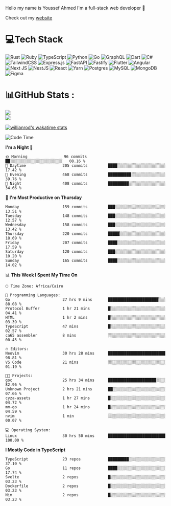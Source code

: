 Hello my name is Youssef Ahmed I'm a full-stack web developer 👋

Check out my [website](https://youssefahmed.vercel.app)
 
# 💻Tech Stack

![Rust](https://img.shields.io/badge/rust-%23000000.svg?style=for-the-badge&logo=rust&logoColor=white) ![Ruby](https://img.shields.io/badge/ruby-%23CC342D.svg?style=for-the-badge&logo=ruby&logoColor=white) ![TypeScript](https://img.shields.io/badge/typescript-%23007ACC.svg?style=for-the-badge&logo=typescript&logoColor=white) ![Python](https://img.shields.io/badge/python-3670A0?style=for-the-badge&logo=python&logoColor=ffdd54) ![Go](https://img.shields.io/badge/go-%2300ADD8.svg?style=for-the-badge&logo=go&logoColor=white) ![GraphQL](https://img.shields.io/badge/-GraphQL-E10098?style=for-the-badge&logo=graphql&logoColor=white) ![Dart](https://img.shields.io/badge/dart-%230175C2.svg?style=for-the-badge&logo=dart&logoColor=white) ![C#](https://img.shields.io/badge/c%23-%23239120.svg?style=for-the-badge&logo=c-sharp&logoColor=white) ![TailwindCSS](https://img.shields.io/badge/tailwindcss-%2338B2AC.svg?style=for-the-badge&logo=tailwind-css&logoColor=white) ![Express.js](https://img.shields.io/badge/express.js-%23404d59.svg?style=for-the-badge&logo=express&logoColor=%2361DAFB) ![FastAPI](https://img.shields.io/badge/FastAPI-005571?style=for-the-badge&logo=fastapi) ![Fastify](https://img.shields.io/badge/fastify-%23000000.svg?style=for-the-badge&logo=fastify&logoColor=white) ![Flutter](https://img.shields.io/badge/Flutter-%2302569B.svg?style=for-the-badge&logo=Flutter&logoColor=white) ![Angular](https://img.shields.io/badge/angular-%23DD0031.svg?style=for-the-badge&logo=angular&logoColor=white) ![Next JS](https://img.shields.io/badge/Next-black?style=for-the-badge&logo=next.js&logoColor=white) ![NestJS](https://img.shields.io/badge/nestjs-%23E0234E.svg?style=for-the-badge&logo=nestjs&logoColor=white) ![React](https://img.shields.io/badge/react-%2320232a.svg?style=for-the-badge&logo=react&logoColor=%2361DAFB) ![Yarn](https://img.shields.io/badge/yarn-%232C8EBB.svg?style=for-the-badge&logo=yarn&logoColor=white) ![Postgres](https://img.shields.io/badge/postgres-%23316192.svg?style=for-the-badge&logo=postgresql&logoColor=white) ![MySQL](https://img.shields.io/badge/mysql-%2300f.svg?style=for-the-badge&logo=mysql&logoColor=white) ![MongoDB](https://img.shields.io/badge/MongoDB-%234ea94b.svg?style=for-the-badge&logo=mongodb&logoColor=white)     ![Figma](https://img.shields.io/badge/figma-%23F24E1E.svg?style=for-the-badge&logo=figma&logoColor=white)

# 📊GitHub Stats :

![](https://github-readme-stats.vercel.app/api?username=joetifa2003&theme=tokyonight&hide_border=false&include_all_commits=false&count_private=false)<br/>
![](https://github-readme-streak-stats.herokuapp.com/?user=joetifa2003&theme=tokyonight&hide_border=false)<br/>

[![willianrod's wakatime stats](https://github-readme-stats.vercel.app/api/wakatime?username=joetifa2003&layout=compact)](https://github.com/anuraghazra/github-readme-stats)
<!--START_SECTION:waka-->
![Code Time](http://img.shields.io/badge/Code%20Time-1%2C293%20hrs%2057%20mins-blue)

**I'm a Night 🦉** 

```text
🌞 Morning                96 commits          ██░░░░░░░░░░░░░░░░░░░░░░░   08.16 % 
🌆 Daytime                205 commits         ████░░░░░░░░░░░░░░░░░░░░░   17.42 % 
🌃 Evening                468 commits         ██████████░░░░░░░░░░░░░░░   39.76 % 
🌙 Night                  408 commits         █████████░░░░░░░░░░░░░░░░   34.66 % 
```
📅 **I'm Most Productive on Thursday** 

```text
Monday                   159 commits         ███░░░░░░░░░░░░░░░░░░░░░░   13.51 % 
Tuesday                  148 commits         ███░░░░░░░░░░░░░░░░░░░░░░   12.57 % 
Wednesday                158 commits         ███░░░░░░░░░░░░░░░░░░░░░░   13.42 % 
Thursday                 220 commits         █████░░░░░░░░░░░░░░░░░░░░   18.69 % 
Friday                   207 commits         ████░░░░░░░░░░░░░░░░░░░░░   17.59 % 
Saturday                 120 commits         ███░░░░░░░░░░░░░░░░░░░░░░   10.20 % 
Sunday                   165 commits         ████░░░░░░░░░░░░░░░░░░░░░   14.02 % 
```


📊 **This Week I Spent My Time On** 

```text
🕑︎ Time Zone: Africa/Cairo

💬 Programming Languages: 
Go                       27 hrs 9 mins       ██████████████████████░░░   88.08 % 
Protocol Buffer          1 hr 21 mins        █░░░░░░░░░░░░░░░░░░░░░░░░   04.41 % 
HTML                     1 hr 2 mins         █░░░░░░░░░░░░░░░░░░░░░░░░   03.39 % 
TypeScript               47 mins             █░░░░░░░░░░░░░░░░░░░░░░░░   02.57 % 
ca65 assembler           8 mins              ░░░░░░░░░░░░░░░░░░░░░░░░░   00.45 % 

🔥 Editors: 
Neovim                   30 hrs 28 mins      █████████████████████████   98.81 % 
VS Code                  21 mins             ░░░░░░░░░░░░░░░░░░░░░░░░░   01.19 % 

🐱‍💻 Projects: 
goc                      25 hrs 34 mins      █████████████████████░░░░   82.96 % 
Unknown Project          2 hrs 21 mins       ██░░░░░░░░░░░░░░░░░░░░░░░   07.66 % 
cyza-assets              1 hr 27 mins        █░░░░░░░░░░░░░░░░░░░░░░░░   04.72 % 
mm-go                    1 hr 24 mins        █░░░░░░░░░░░░░░░░░░░░░░░░   04.59 % 
nvim                     1 min               ░░░░░░░░░░░░░░░░░░░░░░░░░   00.07 % 

💻 Operating System: 
Linux                    30 hrs 50 mins      █████████████████████████   100.00 % 
```

**I Mostly Code in TypeScript** 

```text
TypeScript               23 repos            █████████░░░░░░░░░░░░░░░░   37.10 % 
Go                       11 repos            ████░░░░░░░░░░░░░░░░░░░░░   17.74 % 
Svelte                   2 repos             █░░░░░░░░░░░░░░░░░░░░░░░░   03.23 % 
Dockerfile               2 repos             █░░░░░░░░░░░░░░░░░░░░░░░░   03.23 % 
Nim                      2 repos             █░░░░░░░░░░░░░░░░░░░░░░░░   03.23 % 
```




<!--END_SECTION:waka-->
